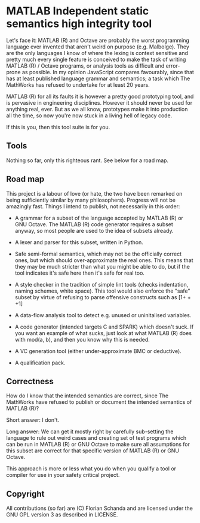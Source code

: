# MATLAB Independent static semantics high integrity tool

Let's face it: MATLAB (R) and Octave are probably the worst
programming language ever invented that aren't weird on purpose
(e.g. Malbolge). They are the only languages I know of where the
lexing is context sensitive and pretty much every single feature is
conceived to make the task of writing MATLAB (R) / Octave programs, or
analysis tools as difficult and error-prone as possible. In my opinion
JavaScript compares favourably, since that has at least published
language grammar and semantics; a task which The MathWorks has refused
to undertake for at least 20 years.

MATLAB (R) for all its faults it is however a pretty good prototyping
tool, and is pervasive in engineering disciplines. However it should
never be used for anything real, ever. But as we all know, prototypes
make it into production all the time, so now you're now stuck in a
living hell of legacy code.

If this is you, then this tool suite is for you.

## Tools

Nothing so far, only this righteous rant. See below for a road map.

## Road map

This project is a labour of love (or hate, the two have been remarked
on being sufficiently similar by many philosophers). Progress will not
be amazingly fast. Things I intend to publish, not necessarily in this
order:

* A grammar for a subset of the language accepted by MATLAB (R) or GNU
  Octave. The MATLAB (R) code generator requires a subset anyway, so
  most people are used to the idea of subsets already.

* A lexer and parser for this subset, written in Python.

* Safe semi-formal semantics, which may not be the officially correct
  ones, but which should over-approximate the real ones. This means
  that they may be much stricter than what you might be able to do,
  but if the tool indicates it's safe here then it's safe for real
  too.

* A style checker in the tradition of simple lint tools (checks
  indentation, naming schemes, white space). This tool would also
  enforce the "safe" subset by virtue of refusing to parse offensive
  constructs such as [1+ + +1]

* A data-flow analysis tool to detect e.g. unused or uninitalised
  variables.

* A code generator (intended targets C and SPARK) which doesn't
  suck. If you want an example of what sucks, just look at what MATLAB
  (R) does with mod(a, b), and then you know why this is needed.

* A VC generation tool (either under-approximate BMC or deductive).

* A qualification pack.

## Correctness

How do I know that the intended semantics are correct, since The
MathWorks have refused to publish or document the intended semantics
of MATLAB (R)?

Short answer: I don't.

Long answer: We can get it mostly right by carefully sub-setting the
language to rule out weird cases and creating set of test programs
which can be run in MATLAB (R) or GNU Octave to make sure all
assumptions for this subset are correct for that specific version of
MATLAB (R) or GNU Octave.

This approach is more or less what you do when you qualify a tool or
compiler for use in your safety critical project.

## Copyright

All contributions (so far) are (C) Florian Schanda and are licensed
under the GNU GPL version 3 as described in LICENSE.
